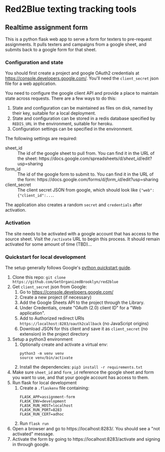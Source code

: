 # Red2Blue texting tracking tools

## Realtime assignment form

This is a python flask web app to serve a form for texters to pre-request assignments.
It pulls texters and campaigns from a google sheet, and submits back to a google form for that sheet.

### Configuration and state

You should first create a project and google OAuth2 credentials at https://console.developers.google.com/.
You'll need the `client_secret` json file for a web application.

You need to configure the google client API and provide a place to maintain state across requests.
There are a few ways to do this:

1. State and configuration can be maintained as files on disk, named by their key, suitable for a local deployment.
1. State and configuration can be stored in a redis database specified by `REDIS_URL` in the environment, suitable for heroku.
1. Configuration settings can be specified in the environment.

The following settings are required:

<dl>
<dt>sheet_id</dt>
<dd>The id of the google sheet to pull from.  You can find it in the URL of the sheet: https://docs.google.com/spreadsheets/d/<em>sheet_id</em>/edit?usp=sharing</dd>
<dt>form_id</dt>
<dd>The id of the google form to submit to.  You can find it in the URL of the form: https://docs.google.com/forms/d/<em>form_id</em>/edit?usp=sharing</dd>
<dt>client_secret</dt>
<dd>The client secret JSON from google, which should look like <code>{"web":{"client_id":...</code>.</dd>
</dl>

The application also creates a random `secret` and `credentials` after activation.

### Activation

The site needs to be activated with a google account that has access to the source sheet.
Visit the `/activate` URL to begin this process.
It should remain activated for some amount of time (TBD)...

### Quickstart for local development

The setup generally follows Google's [python quickstart guide](https://developers.google.com/sheets/api/quickstart/python).

1. Clone this repo: `git clone https://github.com/GetOrganizedBrooklyn/red2blue`
1. Get `client_secret` json from Google:
   1. Go to https://console.developers.google.com/
   1. Create a new project (if necessary)
   1. Add the Google Sheets API to the project through the Library.
   1. Under Credentials, create "OAuth (2.0) client ID" for a "Web application".
   1. Add to Authorized redirect URIs `https://localhost:8283/oauth2callback` (no JavaScript origins)
   1. Download JSON for this client and save it as `client_secret` (no extension) in the project directory
1. Setup a python3 environment
   1. Optionally create and activate a virtual env:
      ```
      python3 -m venv venv
      source venv/bin/activate
      ```
   1. Install the dependencies: `pip3 install -r requirements.txt`
1. Make sure `sheet_id` and `form_id` reference the google sheet and form you want to use, and that your google account has access to them.
1. Run flask for local development
   1. Create a `.flaskenv` file containing:
      ```
      FLASK_APP=assignment-form
      FLASK_ENV=development
      FLASK_RUN_HOST=localhost
      FLASK_RUN_PORT=8283
      FLASK_RUN_CERT=adhoc
      ```
   1. Run `flask run`
1. Open a browser and go to https://localhost:8283/.  You should see a "not activated" message.
1. Activate the form by going to https://localhost:8283/activate and signing in through google.
